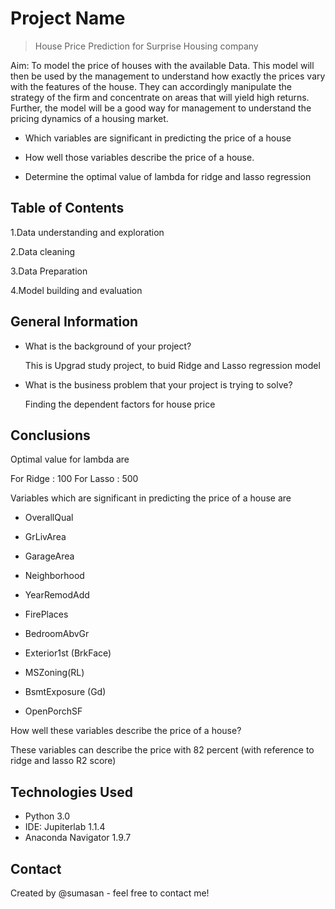 # Project Name
> House Price Prediction for Surprise Housing company
 
Aim:
To model the price of houses with the available Data. This model will then be used by the management to understand how exactly the prices vary with the features of the house. They can accordingly manipulate the strategy of the firm and concentrate on areas that will yield high returns. Further, the model will be a good way for management to understand the pricing dynamics of a housing market.

- Which variables are significant in predicting the price of a house

- How well those variables describe the price of a house.

- Determine the optimal value of lambda for ridge and lasso regression  


## Table of Contents

1.Data understanding and exploration

2.Data cleaning

3.Data Preparation

4.Model building and evaluation
 
## General Information

- What is the background of your project?

  This is Upgrad study project, to buid Ridge and Lasso regression model  

- What is the business problem that your project is trying to solve?

  Finding the dependent factors for house price

 
## Conclusions
 
Optimal value for lambda are

For Ridge : 100
For Lasso : 500

Variables which are significant in predicting the price of a house are

- OverallQual

- GrLivArea

- GarageArea

- Neighborhood

- YearRemodAdd

- FirePlaces

- BedroomAbvGr

- Exterior1st (BrkFace)

- MSZoning(RL)

- BsmtExposure (Gd)

- OpenPorchSF


How well these variables describe the price of a house?

These variables can describe the price with 82 percent  (with reference to  ridge and lasso R2 score)

## Technologies Used
- Python 3.0
- IDE: Jupiterlab 1.1.4
- Anaconda Navigator 1.9.7


## Contact
Created by @sumasan - feel free to contact me!


